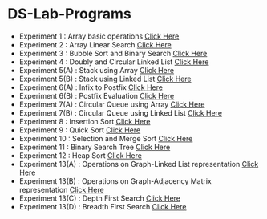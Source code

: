 # DS-Lab-Programs

* Experiment 1 : Array basic operations <a href="https://github.com/mittalHimanshu/DS-Lab-Programs/blob/master/Exp.1-Array%20basic%20operations.cpp">Click Here</a>
* Experiment 2 : Array Linear Search <a href="https://github.com/mittalHimanshu/DS-Lab-Programs/blob/master/Exp.2-Array%20Linear%20Search.cpp">Click Here</a>
* Experiment 3 : Bubble Sort and Binary Search <a href="https://github.com/mittalHimanshu/DS-Lab-Programs/blob/master/Exp.3-Bubble%20Sort%20%26%20Binary%20Search.cpp">Click Here</a>
* Experiment 4 : Doubly and Circular Linked List <a href="https://github.com/mittalHimanshu/DS-Lab-Programs/blob/master/Exp.4-Doubly%20and%20Circular%20Linked%20List.cpp">Click Here</a>
* Experiment 5(A) : Stack using Array <a href="https://github.com/mittalHimanshu/DS-Lab-Programs/blob/master/Exp.5%20(A)-Stack%20using%20Array.cpp">Click Here</a>
* Experiment 5(B) : Stack using Linked List <a href="https://github.com/mittalHimanshu/DS-Lab-Programs/blob/master/Exp.5%20(B)-Stack%20using%20Linked%20List.cpp">Click Here</a>
* Experiment 6(A) : Infix to Postfix <a href="https://github.com/mittalHimanshu/DS-Lab-Programs/blob/master/Exp.6%20(A)-Infix%20To%20Postfix.cpp">Click Here</a>
* Experiment 6(B) : Postfix Evaluation <a href="https://github.com/mittalHimanshu/DS-Lab-Programs/blob/master/Exp.6%20(B)%20Postfix%20Evaluation.cpp">Click Here</a>
* Experiment 7(A) : Circular Queue using Array <a href="https://github.com/mittalHimanshu/DS-Lab-Programs/blob/master/Exp.7%20(A)-Circular%20Queue%20using%20Array.cpp">Click Here</a>
* Experiment 7(B) : Circular Queue using Linked List <a href="https://github.com/mittalHimanshu/DS-Lab-Programs/blob/master/Exp.7%20(B)-Circular%20Queue%20using%20Linked%20List.cpp">Click Here</a>
* Experiment 8 : Insertion Sort <a href="https://github.com/mittalHimanshu/DS-Lab-Programs/blob/master/Exp.8-Insertion%20Sort.cpp">Click Here</a>
* Experiment 9 : Quick Sort <a href="https://github.com/mittalHimanshu/DS-Lab-Programs/blob/master/Exp.9-Quick%20Sort.cpp">Click Here</a>
* Experiment 10 : Selection and Merge Sort <a href="https://github.com/mittalHimanshu/DS-Lab-Programs/blob/master/Exp.10-Selection%20and%20Merge%20Sort.cpp">Click Here</a>
* Experiment 11 : Binary Search Tree <a href="https://github.com/mittalHimanshu/DS-Lab-Programs/blob/master/Exp.11-Binary%20Search%20Tree.cpp">Click Here</a>
* Experiment 12 : Heap Sort <a href="https://github.com/mittalHimanshu/DS-Lab-Programs/blob/master/Exp.12-Heap%20Sort.cpp">Click Here</a>
* Experiment 13(A) : Operations on Graph-Linked List representation <a href="https://github.com/mittalHimanshu/DS-Lab-Programs/blob/master/Exp.13(A)-Operations%20on%20Graph-Linked%20List%20representation.cpp">Click Here</a>
* Experiment 13(B) : Operations on Graph-Adjacency Matrix representation <a href="https://github.com/mittalHimanshu/DS-Lab-Programs/blob/master/Exp.13(B)-Operations%20on%20Graph-Adjacency%20Matrix%20representation.cpp">Click Here</a>
* Experiment 13(C) : Depth First Search <a href="https://github.com/mittalHimanshu/DS-Lab-Programs/blob/master/Exp.13(C)-Depth%20First%20Search.cpp">Click Here</a>
* Experiment 13(D) : Breadth First Search <a href="https://github.com/mittalHimanshu/DS-Lab-Programs/blob/master/Exp.13(D)-Breadth%20First%20Search.cpp">Click Here</a>